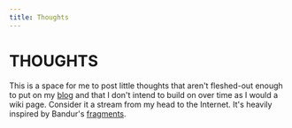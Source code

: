 ```yaml
---
title: Thoughts
---
```


# THOUGHTS

This is a space for me to post little thoughts that aren't fleshed-out
enough to put on my [blog](https://blog.ericzheng.org) and that I don't
intend to build on over time as I would a wiki page. Consider it a
stream from my head to the Internet. It's heavily inspired by Bandur's
[fragments](https://brandur.org/fragments).
